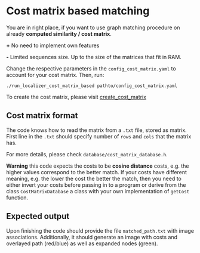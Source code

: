 # Cost matrix based matching

You are in right place, if you want to use graph matching procedure on already **computed similarity / cost matrix**.

**+** No need to implement own features


**-** Limited sequences size. Up to the size of the matrices that fit in RAM.

Change the respective parameters in the `config_cost_matrix.yaml` to account for your cost matrix.
Then, run:

`./run_localizer_cost_matrix_based pathto/config_cost_matrix.yaml`

To create the cost matrix, please visit [create_cost_matrix](../create_cost_matrix/readme.md)

## Cost matrix format
The code knows how to read the matrix from a `.txt` file, stored as matrix.
First line in the `.txt` should specify number of `rows` and `cols` that the matrix has.

For more details, please check `database/cost_matrix_database.h`.

**Warning** this code expects the costs to be __cosine distance__ costs, e.g. the higher values correspond to the better match.
If your costs have different meaning, e.g. the lower the cost the better the match, then you need to either invert your costs before passing in to a program or derive from the class `CostMatrixDatabase` a class with your own implementation of `getCost` function.

## Expected output

Upon finishing the code should provide the file `matched_path.txt` with image associations.
Additionally, it should generate an image with costs and overlayed path (red/blue) as well as expanded nodes (green).


